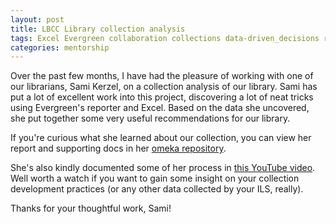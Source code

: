 ```yaml
---
layout: post
title: LBCC Library collection analysis
tags: Excel Evergreen collaboration collections data-driven_decisions reports
categories: mentorship
---
```


Over the past few months, I have had the pleasure of working with one of our librarians, Sami Kerzel, on a collection analysis of our library.
Sami has put a lot of excellent work into this project, discovering a lot of neat tricks using Evergreen's reporter and Excel.
Based on the data she uncovered, she put together some very useful recommendations for our library.

If you're curious what she learned about our collection, you can
view her report and supporting docs in her [omeka repository](http://lbccdfw.omeka.net/items/show/4).

She's also kindly documented some of her process in [this YouTube video](https://youtu.be/H83Mldqg4-I).  Well worth a watch if you want to gain some insight on your collection
development practices (or any other data collected by your ILS,
really).

Thanks for your thoughtful work, Sami!
